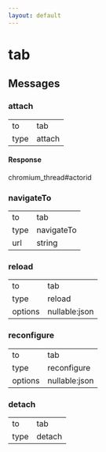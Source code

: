 ```yaml
---
layout: default
---
```


# tab #

## Messages ##

### attach ###

<table>

<tr>
<td>to</td>
<td>tab</td>
</tr>

<tr>
<td>type</td>
<td>attach</td>
</tr>

</table>

#### Response ####
chromium_thread#actorid

### navigateTo ###

<table>

<tr>
<td>to</td>
<td>tab</td>
</tr>

<tr>
<td>type</td>
<td>navigateTo</td>
</tr>

<tr>
<td>url</td>
<td>string</td>
</tr>

</table>

### reload ###

<table>

<tr>
<td>to</td>
<td>tab</td>
</tr>

<tr>
<td>type</td>
<td>reload</td>
</tr>

<tr>
<td>options</td>
<td>nullable:json</td>
</tr>

</table>

### reconfigure ###

<table>

<tr>
<td>to</td>
<td>tab</td>
</tr>

<tr>
<td>type</td>
<td>reconfigure</td>
</tr>

<tr>
<td>options</td>
<td>nullable:json</td>
</tr>

</table>

### detach ###

<table>

<tr>
<td>to</td>
<td>tab</td>
</tr>

<tr>
<td>type</td>
<td>detach</td>
</tr>

</table>

